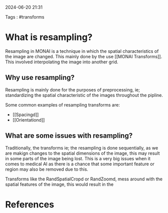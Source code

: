 2024-06-20 
21:31

Tags : #transforms 

# What is resampling?

Resampling in MONAI is a technique in which the spatial characteristics of the image are changed. This mainly done by the use [[MONAI Transforms]]. This involved interpolating the image into another grid.

## Why use resampling?

Resampling is mainly done for the purposes of preprocessing, ie; standardizing the spatial characteristic of the images throughout the pipline.

Some common examples of resampling transforms are: 
- [[Spacingd]]
- [[Orientationd]]

## What are some issues with resampling?

Traditionally, the transforms ie; the resampling is done sequentially, as we are makign changes to the spatial dimensions of the image, this may result in some parts of the image being lost. This is a very big issues when it comes to medical AI as there is a chance that some important feature or region may also be removed due to this.

Transforms like the RandSpatialCropd or RandZoomd, mess around with the spatial features of the image, this would result in the 

# References 

